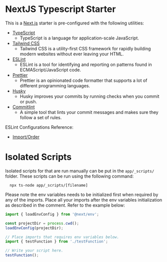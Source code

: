 # NextJS Typescript Starter

This is a [Next.js](https://nextjs.org/) starter is pre-configured with the following utilities:

- [TypeScript](https://www.typescriptlang.org/)
  - TypeScript is a language for application-scale JavaScript.
- [Tailwind CSS](https://tailwindcss.com/)
  - Tailwind CSS is a utility-first CSS framework for rapidly building modern websites without ever leaving your HTML.
- [ESLint](https://eslint.org/)
  - ESLint is a tool for identifying and reporting on patterns found in ECMAScript/JavaScript code.
- [Prettier](https://prettier.io)
  - Prettier is an opinionated code formatter that supports a lot of different programming languages.
- [Husky](https://typicode.github.io/husky/)
  - Husky improves your commits by running checks when you commit or push.
- [Commitlint](https://commitlint.js.org/)
  - A simple tool that lints your commit messages and makes sure they follow a set of rules.

ESLint Configurations Reference:

- [Import/Order](https://github.com/import-js/eslint-plugin-import/blob/v2.26.0/docs/rules/order.md)

# Isolated Scripts

Isolated scripts for that are run manually can be put in the `app/_scripts/` folder. These scripts can be run using the following command:

`  npx ts-node app/_scripts/[filename]`

Please note the env variables needs to be initialized first when required by any of the imports. Place all your imports after the env variables initialization as described in the comment. Refer to the example below:

```ts
import { loadEnvConfig } from '@next/env';

const projectDir = process.cwd();
loadEnvConfig(projectDir);

// Place imports that requires env variables below.
import { testFunction } from './testFunction';

// Write your script here.
testFunction();
```
